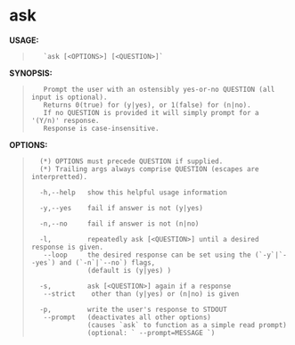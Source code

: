 # ask

**USAGE:**
>        `ask [<OPTIONS>] [<QUESTION>]`
>

**SYNOPSIS:**
>        Prompt the user with an ostensibly yes-or-no QUESTION (all input is optional).
>        Returns 0(true) for (y|yes), or 1(false) for (n|no).
>        If no QUESTION is provided it will simply prompt for a '(Y/n)' response.
>        Response is case-insensitive.
>

**OPTIONS:**
>```
>   (*) OPTIONS must precede QUESTION if supplied.
>   (*) Trailing args always comprise QUESTION (escapes are interpretted).
>
>   -h,--help   show this helpful usage information
>
>   -y,--yes    fail if answer is not (y|yes)
>
>   -n,--no     fail if answer is not (n|no)
>
>   -l,         repeatedly ask [<QUESTION>] until a desired response is given.
>    --loop     the desired response can be set using the (`-y`|`--yes`) and (`-n`|`--no`) flags,
>               (default is (y|yes) )
>
>   -s,         ask [<QUESTION>] again if a response
>    --strict    other than (y|yes) or (n|no) is given
>
>   -p,         write the user's response to STDOUT
>    --prompt   (deactivates all other options)
>               (causes `ask` to function as a simple read prompt)
>               (optional: ` --prompt=MESSAGE `)
>
>```
